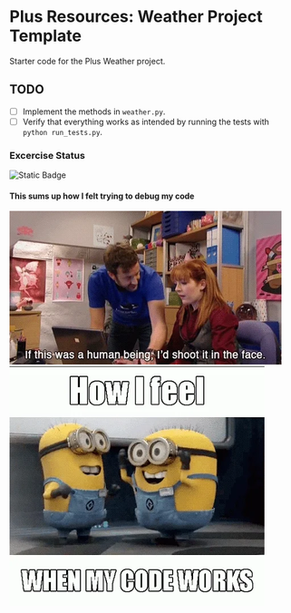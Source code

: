 # Plus Resources: Weather Project Template

Starter code for the Plus Weather project.

## TODO

- [ ] Implement the methods in `weather.py`.
- [ ] Verify that everything works as intended by running the tests with `python run_tests.py`.

### Excercise Status
![Static Badge](https://img.shields.io/badge/Weather_Project-Passed-violet)


####  This sums up how I felt trying to debug my code
![How it started](image.png)
![How it's going](image-1.png)
